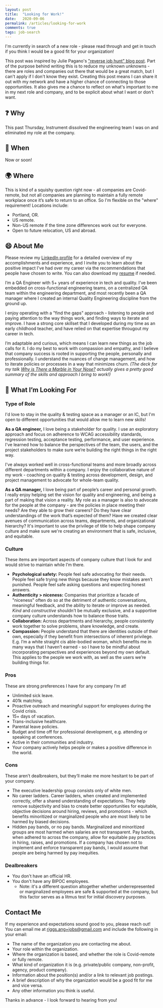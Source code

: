 ```yaml
---
layout: post
title:  "Looking for Work!"
date:   2020-09-06
permalink: /articles/looking-for-work
comments: true
tags: job-search
---
```


I'm currently in search of a new role - please read through and get in touch if you think I would be a good fit for your organization! 

This post was inspired by Julie Pagano's ["reverse job hunt" blog post](https://juliepagano.com/blog/2015/04/23/for-a-limited-time-only-looking-for-work/). Part of the purpose behind writing this is to reduce my unknown unknowns - there are roles and companies out there that would be a great match, but I can't apply if I don't know they exist. Creating this post means I can share it out with my network and have a higher chance of connecting to those opportunities. It also gives me a chance to reflect on what's important to me in my next role and company, and to be explicit about what I want or don't want.

## ❓ Why

This past Thursday, Instrument dissolved the engineering team I was on and eliminated my role at the company.

## 📆 When

Now or soon!

## 🌍 Where

This is kind of a squishy question right now - all companies are Covid-remote, but not all companies are planning to maintain a fully remote workplace once it’s safe to return to an office. So I'm flexible on the "where" requirement! Locations include:

- Portland, OR.
- US remote.
- Non-US remote if the time zone differences work out for everyone.
- Open to future relocation, US and abroad.

## 😄 About Me

Please review my [LinkedIn profile](https://www.linkedin.com/in/angelariggs/) for a detailed overview of my accomplishments and experience, and I invite you to learn about the positive impact I've had over my career via the recommendations that people have chosen to write. You can also download my [resume](../angelaRiggs-resumeMain.pdf) if needed. 

I’m a QA Engineer with 5+ years of experience in tech and quality. I’ve been embedded on cross-functional engineering teams, on a centralized QA team within the engineering department, and most recently been a QA manager where I created an internal Quality Engineering discipline from the ground up.

I enjoy operating with a "find the gaps" approach - listening to people and paying attention to the way things work, and finding ways to iterate and improve. I have a strong core skillset that I developed during my time as an early childhood teacher, and have relied on that expertise througout my career in tech. 

I’m adaptable and curious, which means I can learn new things as the job calls for it. I do my best to work with compassion and empathy, and I believe that company success is rooted in supporting the people, personally and professionally. I understand the nuances of change management, and how to iterate policies or processes in a way that minimizes churn. _(The deck for my talk [Why is There a Marble in Your Nose?](https://bit.ly/tlc-marble-in-nose) actually gives a pretty good summary of the skills and approach I bring to work!)_

## 🏢 What I’m Looking For

### Type of Role

I'd love to stay in the quality & testing space as a manager or an IC, but I'm open to different opportunities that would allow me to learn new skills!

**As a QA engineer,** I love being a stakeholder for quality. I use an exploratory approach and focus on adherence to WCAG accessibility standards, regression testing, acceptance testing, performance, and user experience. I've learned how to balance the perspectives of the team, the users, and the project stakeholders to make sure we’re building the right things in the right way. 

I've always worked well in cross-functional teams and more broadly across different departments within a company. I enjoy the collaborative nature of my work - coaching on quality & testing across development, design, and project management to advocate for whole-team quality. 

**As a QA manager,** I love being part of people’s career and personal growth. I really enjoy helping set the vision for quality and engineering, and being a part of making that vision a reality. My role as a manager is also to advocate for the people at the company - are the policies in place meeting their needs? Are they able to grow their careers? Do they have clear understandings of the work that’s expected of them? Have we created clear avenues of communication across teams, departments, and organizational hierarchy? It's important to use the privilege of title to help shape company culture and make sure we're creating an environment that is safe, inclusive, and equitable. 

### Culture

These items are important aspects of company culture that I look for and would strive to maintain while I’m there.

- **Psychological safety:** People feel safe advocating for their needs. People feel safe trying new things because they know mistakes aren’t punished. People feel safe asking questions and expecting honest answers.
- **Authenticity > niceness:** Companies that prioritize a facade of "niceness" often do so at the detriment of authentic conversations, meaningful feedback, and the ability to iterate or improve as needed. _Kind_ and _constructive_ shouldn't be mutually exclusive, and a supportive company culture understands how to balance those traits. 
- **Collaboration:** Across departments and hierarchy, people consistently work together to solve problems, share knowledge, and create. 
- **Compassion:** People understand that there are identities outside of their own, especially if they benefit from intersections of inherent privilege. E.g. I’m a white straight cis able-bodied woman, which benefits me in many ways that I haven’t earned - so I have to be mindful about incorporating perspectives and experiences beyond my own default. This applies to the people we work with, as well as the users we’re building things for.

### Pros

These are strong preferences I have for any company I’m at!

- Unlimited sick leave.
- 401k matching.
- Proactive outreach and meaningful support for employees during the Covid crisis.
- 15+ days of vacation.
- Trans-inclusive healthcare.
- Parental leave policies.
- Budget and time off for professional development, e.g. attending or speaking at conferences.
- Active in their communities and industry.
- Your company actively helps people or makes a positive difference in the world.

### Cons

These aren’t dealbreakers, but they’ll make me more hesitant to be part of your company.

- The executive leadership group consists only of white men.
- No career ladders. Career ladders, when created and implemented correctly, offer a shared understanding of expectations. They help remove subjectivity and bias to create better opportunities for equitable, objective decisions around hiring, reviews, and promotions - which benefits minoritized or marginalized people who are most likely to be harmed by biased decisions.
- Hidden pay bands, or no pay bands. Marginalized and minoritized groups are most harmed when salaries are not transparent. Pay bands, when adhered to across the company, allow for equitable pay practices in hiring, raises, and promotions. If a company has chosen not to implement and enforce transparent pay bands, I would assume that people are being harmed by pay inequities.  

### Dealbreakers

- You don't have an official HR. 
- You don't have any BIPOC employees.
  - Note: it's a different question altogether whether underrepresented or marginalized employees are safe & supported at the company, but this factor serves as a litmus test for initial discovery purposes.

## Contact Me
If my experience and expectations sound good to you, please reach out! You can email me at [riggs.ang+jobs@gmail.com](mailto:riggs.ang+jobs@gmail.com) and include the following in your email:

- The name of the organization you are contacting me about.
- Your role within the organization.
- Where the organization is based, and whether the role is Covid-remote or fully remote.
- What kind of organization it is (e.g. private/public company, non-profit, agency, product company).
- Information about the position(s) and/or a link to relevant job postings.
- A brief description of why the organization would be a good fit for me and vice versa.
- Any other information you think is useful.

Thanks in advance - I look forward to hearing from you!
